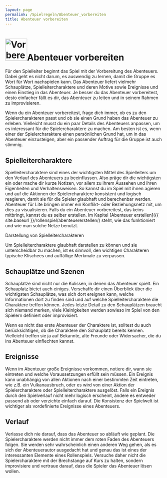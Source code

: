 ```yaml
---
layout: page
permalink: /Spielregeln/Abenteuer_vorbereiten
title: Abenteuer vorbereiten
---
```


<h1><img alt="Vorbereiten" height="70" src="{{ site.baseurl }}/assets/pics/vorbereiten.png" width="70"/>Abenteuer vorbereiten</h1>

Für den Spielleiter beginnt das Spiel mit der Vorbereitung des Abenteuers. Dabei geht es nicht darum, es auswendig zu lernen, damit die Gruppe es Wort für Wort nachspielen kann. Das Abenteuer liefert vielmehr Schauplätze, Spielleitercharaktere und deren Motive sowie Ereignisse und einen Einstieg in das Abenteuer. Je besser du das Abenteuer vorbereitest, desto einfacher fällt es dir, das Abenteuer zu leiten und in seinem Rahmen zu improvisieren.

Wenn du ein Abenteuer vorbereitest, frage dich immer, ob es zu den Spielercharakteren passt und ob sie einen Grund haben das Abenteuer zu erleben. Vielleicht musst du ein paar Details des Abenteuers anpassen, um es interessant für die Spielercharaktere zu machen. Am besten ist es, wenn einer der Spielercharaktere einen persönlichen Grund hat, um in das Abenteuer einzusteigen, aber ein passender Auftrag für die Gruppe ist auch stimmig.

## Spielleitercharaktere

Spielleitercharaktere sind eines der wichtigsten Mittel des Spielleiters um den Verlauf des Abenteuers zu beeinflussen. Also präge dir die wichtigsten ein oder mache dir kurze Notizen, vor allem zu ihrem Aussehen und ihren Eigenheiten und Verhaltensweisen. So kannst du im Spiel mit ihnen agieren und auf die Aktionen der Spielercharaktere konsistent und logisch reagieren, damit sie für die Spieler glaubhaft und berechenbar werden. Abenteuer für Lite bringen immer ein Konflikt- oder Beziehungsnetz mit, um dies zu visualisieren. Falls du ein Abenteuer vorbereitest, das keins mitbringt, kannst du es selber erstellen. Im Kapitel [Abenteuer erstellen]({{ site.baseurl }}/rollenspiel/abenteuererstellen/) steht, wie das funktioniert und wie man solche Netze benutzt.

<div class="card mb-3">
    <div class="card-header bg-green text-light">Darstellung von Spielleitercharakteren</div>
    <div class="card-body">
        <p>Um Spielleitercharaktere glaubhaft darstellen zu können und sie unterscheidbar zu machen, ist es sinnvoll, den wichtigen Charakteren typische Klischees und auffällige Merkmale zu verpassen.</p>
    </div>
</div>

## Schauplätze und Szenen

Schauplätze sind nicht nur die Kulissen, in denen das Abenteuer spielt. Ein Schauplatz bietet auch einiges. Verschaffe dir einen Überblick über die wichtigsten Schauplätze, was sich dort ereignen kann, welche Informationen dort zu finden sind und auf welche Spielleitercharaktere die Charaktere treffen können. Jedes letzte Detail zu den Schauplätzen braucht sich niemand merken, viele Kleinigkeiten werden sowieso im Spiel von den Spielern definiert oder improvisiert.

Wenn es nicht das erste Abenteuer der Charaktere ist, solltest du auch berücksichtigen, ob die Charaktere den Schauplatz bereits kennen. Vielleicht treffen sie ja auf Bekannte, alte Freunde oder Widersacher, die du ins Abenteuer einflechten kannst.

## Ereignisse

Wenn im Abenteuer große Ereignisse vorkommen, notiere dir, wann sie eintreten und welche Voraussetzungen erfüllt sein müssen. Ein Ereignis kann unabhängig von allen Aktionen nach einer bestimmten Zeit eintreten, wie z.B. ein Vulkanausbruch, oder es wird von einer Aktion der Spielercharaktere oder Spielleitercharaktere ausgelöst. Falls ein Ereignis durch den Spielverlauf nicht mehr logisch erscheint, ändere es entweder passend ab oder verzichte einfach darauf. Die Konsistenz der Spielwelt ist wichtiger als vordefinierte Ereignisse eines Abenteuers.

## Verlauf

Verlasse dich nie darauf, dass das Abenteuer so abläuft wie geplant. Die Spielercharaktere werden nicht immer dem roten Faden des Abenteuers folgen. Sie werden sehr wahrscheinlich einen anderen Weg gehen, als es sich der Abenteuerautor ausgedacht hat und genau das ist eines der interessanten Elemente eines Rollenspiels. Versuche daher nicht die Spielercharaktere mit der Brechstange auf Kurs zu halten, sondern improvisiere und vertraue darauf, dass die Spieler das Abenteuer lösen wollen.
